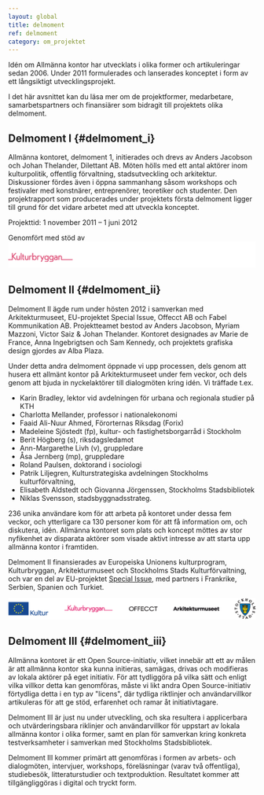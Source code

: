 ```yaml
---
layout: global
title: delmoment
ref: delmoment
category: om_projektet
---
```


Idén om Allmänna kontor har utvecklats i olika former och artikuleringar sedan 2006. Under 2011 formulerades och lanserades konceptet i form av ett långsiktigt utvecklingsprojekt.

I det här avsnittet kan du läsa mer om de projektformer, medarbetare, samarbetspartners och finansiärer som bidragit till projektets olika delmoment.

## Delmoment I {#delmoment_i}

Allmänna kontoret, delmoment 1, initierades och drevs av Anders Jacobson och Johan Thelander, Dilettant AB. Möten hölls med ett antal aktörer inom kulturpolitik, offentlig förvaltning, stadsutveckling och arkitektur. Diskussioner fördes även i öppna sammanhang såsom workshops och festivaler med konstnärer, entreprenörer, teoretiker och studenter. Den projektrapport som producerades under projektets första delmoment ligger till grund för det vidare arbetet med att utveckla konceptet.

Projekttid: 1 november 2011 – 1 juni 2012

Genomfört med stöd av
![Kulturbryggan](/assets/img/kb.png)

## Delmoment II {#delmoment_ii}

Delmoment II ägde rum under hösten 2012 i samverkan med Arkitekturmuseet, EU-projektet Special Issue, Offecct AB och Fabel Kommunikation AB. Projektteamet bestod av Anders Jacobson, Myriam Mazzoni, Victor Saiz & Johan Thelander. Kontoret designades av Marie de France, Anna Ingebrigtsen och Sam Kennedy, och projektets grafiska design gjordes av Alba Plaza.

Under detta andra delmoment öppnade vi upp processen, dels genom att husera ett allmänt kontor på Arkitekturmuseet under fem veckor, och dels genom att bjuda in nyckelaktörer till dialogmöten kring idén. Vi träffade t.ex. 
* Karin Bradley, lektor vid  avdelningen för urbana och regionala studier på KTH
* Charlotta Mellander, professor i nationalekonomi 
* Faaid Ali-Nuur Ahmed, Förorternas Riksdag (Forix)
* Madeleine Sjöstedt (fp), kultur- och fastighetsborgarråd i Stockholm
* Berit Högberg (s), riksdagsledamot
* Ann-Margarethe Livh (v), gruppledare
* Åsa Jernberg (mp), gruppledare
* Roland Paulsen, doktorand i sociologi
* Patrik Liljegren, Kulturstrategiska avdelningen Stockholms kulturförvaltning, 
* Elisabeth Aldstedt och Giovanna Jörgenssen, Stockholms Stadsbibliotek
* Niklas Svensson, stadsbyggnadsstrateg. 

236 unika användare kom för att arbeta på kontoret under dessa fem veckor, och ytterligare ca 130 personer kom för att få information om, och diskutera, idén. Allmänna kontoret som plats och koncept möttes av stor nyfikenhet av disparata aktörer som visade aktivt intresse av att starta upp allmänna kontor i framtiden. 

Delmoment II finansierades av Europeiska Unionens kulturprogram, Kulturbryggan, Arkitekturmuseet och Stockholms Stads Kulturförvaltning, och var en del av EU-projektet [Special Issue](http://specialissue.eu), med partners i Frankrike, Serbien, Spanien och Turkiet. 

![samarbete](/assets/img/logos.png)

## Delmoment III {#delmoment_iii}
Allmänna kontoret är ett Open Source-initiativ, vilket innebär att ett av målen är att allmänna kontor ska kunna initieras, samägas, drivas och modifieras av lokala aktörer på eget initiativ. För att tydliggöra på vilka sätt och enligt vilka villkor detta kan genomföras, måste vi likt andra Open Source-initiativ förtydliga detta i en typ av "licens", där tydliga riktlinjer och användarvillkor artikuleras för att ge stöd, erfarenhet och ramar åt initiativtagare. 

Delmoment III är just nu under utveckling, och ska resultera i applicerbara och utvärderingsbara riklinjer och användarvillkor för uppstart av lokala allmänna kontor i olika former, samt en plan för samverkan kring konkreta testverksamheter i samverkan med Stockholms Stadsbibliotek. 

Delmoment III kommer primärt att genomföras i formen av arbets- och dialogmöten, intervjuer, workshops, föreläsningar (varav två offentliga), studiebesök, litteraturstudier och textproduktion. Resultatet kommer att tillgängliggöras i digital och tryckt form.


